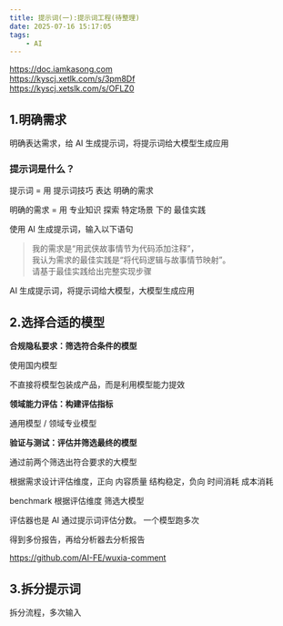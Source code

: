 ```yaml
---
title: 提示词(一):提示词工程(待整理)
date: 2025-07-16 15:17:05
tags:
    - AI
---
```


https://doc.iamkasong.com  
https://kyscj.xetlk.com/s/3pm8Df  
https://kyscj.xetslk.com/s/OFLZ0

## 1.明确需求

明确表达需求，给 AI 生成提示词，将提示词给大模型生成应用

### 提示词是什么？

提示词 = 用 提示词技巧 表达 明确的需求

明确的需求 = 用 专业知识 探索 特定场景 下的 最佳实践

使用 AI 生成提示词，输入以下语句

> 我的需求是“用武侠故事情节为代码添加注释”，  
> 我认为需求的最佳实践是“将代码逻辑与故事情节映射”。  
> 请基于最佳实践给出完整实现步骤

AI 生成提示词，将提示词给大模型，大模型生成应用

## 2.选择合适的模型  

**合规隐私要求：筛选符合条件的模型**

使用国内模型

不直接将模型包装成产品，而是利用模型能力提效

**领域能力评估：构建评估指标**

通用模型 / 领域专业模型

**验证与测试：评估并筛选最终的模型**

通过前两个筛选出符合要求的大模型

根据需求设计评估维度，正向 内容质量 结构稳定，负向 时间消耗 成本消耗

benchmark 根据评估维度 筛选大模型

评估器也是 AI 通过提示词评估分数。 一个模型跑多次

得到多份报告，再给分析器去分析报告

https://github.com/AI-FE/wuxia-comment

## 3.拆分提示词

拆分流程，多次输入
